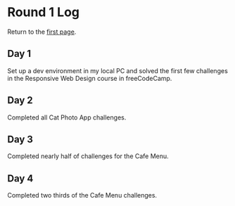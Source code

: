# Round 1 Log

Return to the [first page](README.md).

## Day 1

Set up a dev environment in my local PC and solved the first few challenges in the Responsive Web Design course in freeCodeCamp.

## Day 2

Completed all Cat Photo App challenges.

## Day 3

Completed nearly half of challenges for the Cafe Menu.

## Day 4

Completed two thirds of the Cafe Menu challenges.